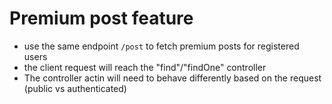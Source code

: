 # Premium post feature

- use the same endpoint `/post` to fetch premium posts for registered users
- the client request will reach the "find"/"findOne" controller
- The controller actin will need to behave differently based on the request (public vs authenticated)
